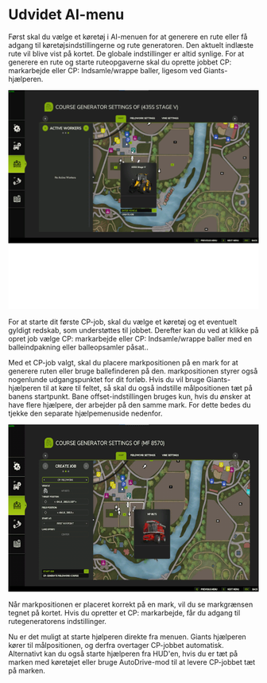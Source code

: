 # Udvidet AI-menu


Først skal du vælge et køretøj i AI-menuen for at generere en rute eller få adgang til køretøjsindstillingerne og rute generatoren.
Den aktuelt indlæste rute vil blive vist på kortet.
De globale indstillinger er altid synlige.
For at generere en rute og starte ruteopgaverne skal du oprette jobbet CP: markarbejde eller CP: Indsamle/wrappe baller, ligesom ved Giants-hjælperen.


![Image](https://raw.githubusercontent.com/Jan2903/CourseplayHelp/refs/heads/main/translation_data/startjobmenuhelp_0_0_1024_895.png)


For at starte dit første CP-job, skal du vælge et køretøj og et eventuelt gyldigt redskab, som understøttes til jobbet.
Derefter kan du ved at klikke på opret job vælge CP: markarbejde eller CP: Indsamle/wrappe baller
med en balleindpakning eller balleopsamler påsat..



Med et CP-job valgt, skal du placere markpositionen på en mark for at generere ruten eller bruge ballefinderen på den.
markpositionen styrer også nogenlunde udgangspunktet for dit forløb.
Hvis du vil bruge Giants-hjælperen til at køre til feltet, så skal du også indstille målpositionen tæt på banens startpunkt.
Bane offset-indstillingen bruges kun, hvis du ønsker at have flere hjælpere, der arbejder på den samme mark. For dette bedes du tjekke den separate hjælpemenuside nedenfor.


![Image](https://raw.githubusercontent.com/Jan2903/CourseplayHelp/refs/heads/main/translation_data/readyjobmenuhelp_0_0_765_510.png)


Når markpositionen er placeret korrekt på en mark, vil du se markgrænsen tegnet på kortet.
Hvis du opretter et CP: markarbejde, får du adgang til rutegeneratorens indstillinger. 



Nu er det muligt at starte hjølperen direkte fra menuen. Giants hjælperen kører til målpositionen, og derfra overtager CP-jobbet automatisk.
Alternativt kan du også starte hjælperen fra HUD'en, hvis du er tæt på marken med køretøjet eller bruge AutoDrive-mod til at levere CP-jobbet tæt på marken.


